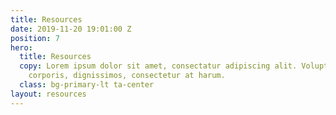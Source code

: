 ```yaml
---
title: Resources
date: 2019-11-20 19:01:00 Z
position: 7
hero:
  title: Resources
  copy: Lorem ipsum dolor sit amet, consectatur adipiscing alit. Voluptas assumenda
    corporis, dignissimos, consectetur at harum.
  class: bg-primary-lt ta-center
layout: resources
---
```


